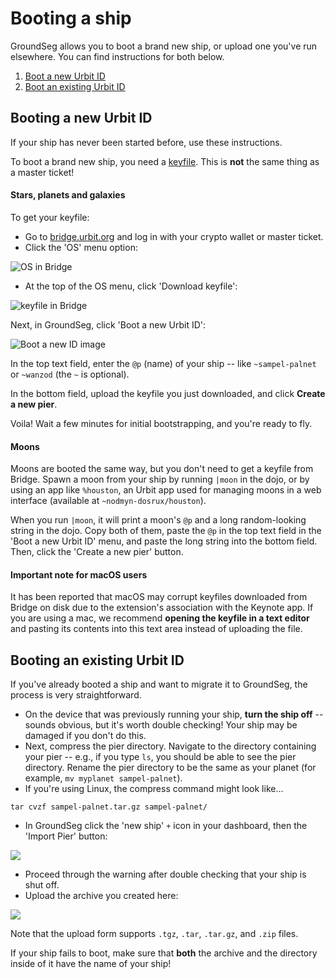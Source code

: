 # Booting a ship

GroundSeg allows you to boot a brand new ship, or upload one you've run elsewhere. You can find instructions for both below.

1. [Boot a new Urbit ID](#booting-a-new-urbit-id)
2. [Boot an existing Urbit ID](#booting-an-existing-urbit-id)

## Booting a new Urbit ID

If your ship has never been started before, use these instructions.

To boot a brand new ship, you need a [keyfile](https://developers.urbit.org/reference/glossary/keyfile). This is **not** the same thing as a master ticket! 

#### Stars, planets and galaxies

To get your keyfile:
- Go to [bridge.urbit.org](https://bridge.urbit.org) and log in with your crypto wallet or master ticket.
- Click the 'OS' menu option:

![OS in Bridge](/static/bridge-os.png)

- At the top of the OS menu, click 'Download keyfile':

![keyfile in Bridge](/static/bridge-keyfile.png)

Next, in GroundSeg, click 'Boot a new Urbit ID':

![Boot a new ID image](/static/gs2/new-ship-button.png)

In the top text field, enter the `@p` (name) of your ship -- like `~sampel-palnet` or `~wanzod` (the `~` is optional). 

In the bottom field, upload the keyfile you just downloaded, and click **Create a new pier**.

Voila! Wait a few minutes for initial bootstrapping, and you're ready to fly.

#### Moons

Moons are booted the same way, but you don't need to get a keyfile from Bridge. Spawn a moon from your ship by running `|moon` in the dojo, or by using an app like `%houston`, an Urbit app used for managing moons in a web interface (available at `~nodmyn-dosrux/houston`).

When you run `|moon`, it will print a moon's `@p` and a long random-looking string in the dojo. Copy both of them, paste the `@p` in the top text field in the 'Boot a new Urbit ID' menu, and paste the long string into the bottom field. Then, click the 'Create a new pier' button.

#### Important note for macOS users

It has been reported that macOS may corrupt keyfiles downloaded from Bridge on disk due to the extension's association with the Keynote app. If you are using a mac, we recommend **opening the keyfile in a text editor** and pasting its contents into this text area instead of uploading the file.

## Booting an existing Urbit ID

If you've already booted a ship and want to migrate it to GroundSeg, the process is very straightforward. 

- On the device that was previously running your ship, **turn the ship off** -- sounds obvious, but it's worth double checking! Your ship may be damaged if you don't do this.
- Next, compress the pier directory. Navigate to the directory containing your pier -- e.g., if you type `ls`, you should be able to see the pier directory. Rename the pier directory to be the same as your planet (for example, `mv myplanet sampel-palnet`).
- If you're using Linux, the compress command might look like...

```
tar cvzf sampel-palnet.tar.gz sampel-palnet/
```

- In GroundSeg click the 'new ship' `+` icon in your dashboard, then the 'Import Pier' button:

![](/static/gs2/boot-screen.png)

- Proceed through the warning after double checking that your ship is shut off.
- Upload the archive you created here:

![](/static/gs2/import-pier.png)

Note that the upload form supports `.tgz`, `.tar`, `.tar.gz`, and `.zip` files.

If your ship fails to boot, make sure that **both** the archive and the directory inside of it have the name of your ship!
